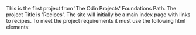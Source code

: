 This is the first project from 'The Odin Projects' Foundations Path. The project Title is 'Recipes'.
The site will initially be a main index page with links to recipes. 
To meet the project requirements it must use the following html elements:
